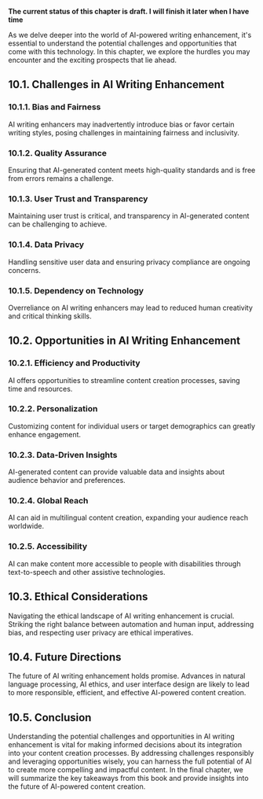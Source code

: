 **The current status of this chapter is draft. I will finish it later when I have time**

As we delve deeper into the world of AI-powered writing enhancement, it's essential to understand the potential challenges and opportunities that come with this technology. In this chapter, we explore the hurdles you may encounter and the exciting prospects that lie ahead.

10.1. Challenges in AI Writing Enhancement
------------------------------------------

### 10.1.1. **Bias and Fairness**

AI writing enhancers may inadvertently introduce bias or favor certain writing styles, posing challenges in maintaining fairness and inclusivity.

### 10.1.2. **Quality Assurance**

Ensuring that AI-generated content meets high-quality standards and is free from errors remains a challenge.

### 10.1.3. **User Trust and Transparency**

Maintaining user trust is critical, and transparency in AI-generated content can be challenging to achieve.

### 10.1.4. **Data Privacy**

Handling sensitive user data and ensuring privacy compliance are ongoing concerns.

### 10.1.5. **Dependency on Technology**

Overreliance on AI writing enhancers may lead to reduced human creativity and critical thinking skills.

10.2. Opportunities in AI Writing Enhancement
---------------------------------------------

### 10.2.1. **Efficiency and Productivity**

AI offers opportunities to streamline content creation processes, saving time and resources.

### 10.2.2. **Personalization**

Customizing content for individual users or target demographics can greatly enhance engagement.

### 10.2.3. **Data-Driven Insights**

AI-generated content can provide valuable data and insights about audience behavior and preferences.

### 10.2.4. **Global Reach**

AI can aid in multilingual content creation, expanding your audience reach worldwide.

### 10.2.5. **Accessibility**

AI can make content more accessible to people with disabilities through text-to-speech and other assistive technologies.

10.3. Ethical Considerations
----------------------------

Navigating the ethical landscape of AI writing enhancement is crucial. Striking the right balance between automation and human input, addressing bias, and respecting user privacy are ethical imperatives.

10.4. Future Directions
-----------------------

The future of AI writing enhancement holds promise. Advances in natural language processing, AI ethics, and user interface design are likely to lead to more responsible, efficient, and effective AI-powered content creation.

10.5. Conclusion
----------------

Understanding the potential challenges and opportunities in AI writing enhancement is vital for making informed decisions about its integration into your content creation processes. By addressing challenges responsibly and leveraging opportunities wisely, you can harness the full potential of AI to create more compelling and impactful content. In the final chapter, we will summarize the key takeaways from this book and provide insights into the future of AI-powered content creation.

